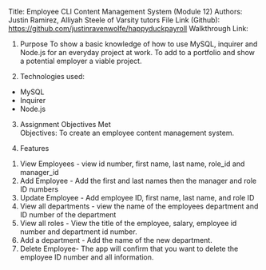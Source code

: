 Title: Employee CLI Content Management System (Module 12)
Authors: Justin Ramirez, Alliyah Steele of Varsity tutors
File Link (Github): https://github.com/justinravenwolfe/happyduckpayroll
Walkthrough Link: 

1) Purpose
To show a basic knowledge of how to use MySQL, inquirer and Node.js for an everyday project at work. To add to a portfolio and show a potential employer a viable project.  


2) Technologies used:
- MySQL
- Inquirer
- Node.js

3) Assignment Objectives Met  
Objectives: To create an employee content management system.


4) Features
1. View Employees - view id number, first name, last name, role_id and manager_id 
2. Add Employee - Add the first and last names then the manager and role ID numbers
3. Update Employee - Add employee ID, first name, last name, and role ID
4. View all departments - view the name of the employees department and ID number of the department
5. View all roles - View the title of the employee, salary, employee id number and department id number.
6. Add a department - Add the name of the new department.
7. Delete Employee-  The app will confirm that you want to delete the employee ID number and all information.